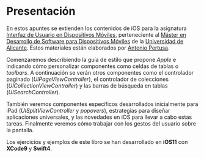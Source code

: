 # Presentación

En estos apuntes se extienden los contenidos de iOS para la asignatura [Interfaz de Usuario en Dispositivos Móviles](http://cv1.cpd.ua.es/ConsPlanesEstudio/cvFichaAsiEEES.asp?wCodEst=D092&wcodasi=43282&wLengua=C&scaca=2016-17), perteneciente al [Máster en Desarrollo de Software para Dispositivos Móviles](http://www.eps.ua.es/es/master-moviles/) de la [Universidad de Alicante](http://www.ua.es). Estos materiales están elaborados por [Antonio Pertusa](http://www.dlsi.ua.es/~pertusa).

Comenzaremos describiendo la guía de estilo que propone _Apple_ e indicando cómo personalizar componentes como celdas de tablas o _toolbars_. A continuación se verán otros componentes como el controlador paginado \(_UIPageViewController_\), el controlador de colecciones \(_UICollectionViewController_\) y las barras de búsqueda en tablas \(_UISearchController_\).

También veremos componentes específicos desarrollados inicialmente para iPad \(_UISplitViewController_ y _popovers_\), estrategias para diseñar aplicaciones universales, y las novedades en iOS para llevar a cabo estas tareas. Finalmente veremos cómo trabajar con los gestos del usuario sobre la pantalla.

Los ejercicios y ejemplos de este libro se han desarrollado en **iOS11** con **XCode9** y **Swift4**.

